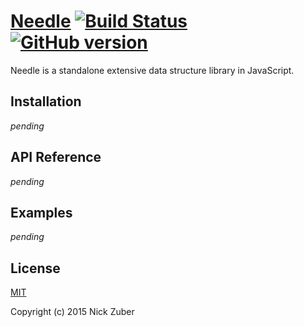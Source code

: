 # [Needle](https://github.com/nickzuber/needle) [![Build Status](https://travis-ci.org/nickzuber/needle.svg?branch=master)](https://travis-ci.org/nickzuber/needle) [![GitHub version](https://badge.fury.io/gh/nickzuber%2Fneedle.svg)](https://badge.fury.io/gh/nickzuber%2Fneedle)

Needle is a standalone extensive data structure library in JavaScript.

## Installation 

*pending*

## API Reference

*pending*

## Examples

*pending*

## License
[MIT](https://opensource.org/licenses/MIT)

Copyright (c) 2015 Nick Zuber
